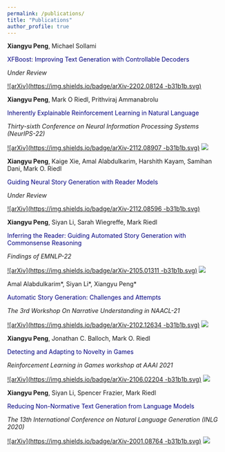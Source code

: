 ```yaml
---
permalink: /publications/
title: "Publications"
author_profile: true
---
```


**Xiangyu Peng**, Michael Sollami

<span style="color:navy">XFBoost: Improving Text Generation with Controllable Decoders</span>

_Under Review_


[![arXiv](https://img.shields.io/badge/arXiv-2202.08124
-b31b1b.svg)](https://arxiv.org/abs/2202.08124)


**Xiangyu Peng**, Mark O Riedl, Prithviraj Ammanabrolu

<span style="color:navy">Inherently Explainable Reinforcement Learning in Natural Language</span>

_Thirty-sixth Conference on Neural Information Processing Systems (NeurIPS-22)_


[![arXiv](https://img.shields.io/badge/arXiv-2112.08907
-b31b1b.svg)](https://arxiv.org/abs/2112.08907)
[![](https://img.shields.io/badge/NeurIPS-22-blueviolet.svg)]()


**Xiangyu Peng**, Kaige Xie, Amal Alabdulkarim, Harshith Kayam, Samihan Dani, Mark O. Riedl

<span style="color:navy">Guiding Neural Story Generation with Reader Models</span>

_Under Review_


[![arXiv](https://img.shields.io/badge/arXiv-2112.08596
-b31b1b.svg)](https://arxiv.org/abs/2112.08596)


**Xiangyu Peng**, Siyan Li, Sarah Wiegreffe, Mark Riedl

<span style="color:navy">Inferring the Reader: Guiding Automated Story Generation with Commonsense Reasoning</span>

_Findings of EMNLP-22_


[![arXiv](https://img.shields.io/badge/arXiv-2105.01311
-b31b1b.svg)](https://arxiv.org/abs/2105.01311)
[![](https://img.shields.io/badge/EMNLP-22-blueviolet.svg)]()


Amal Alabdulkarim*, Siyan Li*, Xiangyu Peng*

<span style="color:navy">Automatic Story Generation: Challenges and Attempts</span>

_The 3rd Workshop On Narrative Understanding in NAACL-21_


[![arXiv](https://img.shields.io/badge/arXiv-2102.12634
-b31b1b.svg)](https://arxiv.org/abs/2102.12634)
[![](https://img.shields.io/badge/NAACL--21-Workshop-9cf.svg)]()

**Xiangyu Peng**, Jonathan C. Balloch, Mark O. Riedl

<span style="color:navy">Detecting and Adapting to Novelty in Games</span>

_Reinforcement Learning in Games workshop at AAAI 2021_


[![arXiv](https://img.shields.io/badge/arXiv-2106.02204
-b31b1b.svg)](https://arxiv.org/abs/2106.02204)
[![](https://img.shields.io/badge/AAAI--21-Workshop-9cf.svg)]()


**Xiangyu Peng**, Siyan Li, Spencer Frazier, Mark Riedl

<span style="color:navy">Reducing Non-Normative Text Generation from Language Models</span>

_The 13th International Conference on Natural Language Generation (INLG 2020)_


[![arXiv](https://img.shields.io/badge/arXiv-2001.08764
-b31b1b.svg)](https://arxiv.org/abs/2001.08764)
[![](https://img.shields.io/badge/INLG-20-blueviolet.svg)]()
